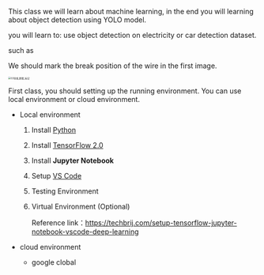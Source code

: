 This class we will learn about machine learning, in the end you will learning about object detection using YOLO model.

you will learn to: use object detection on  electricity or car detection dataset. 

such as

We should mark the break position of the wire in the first image.

<img src="/home/bly/Documents/class node/1.Setting up environment/03导线_断股_标记.jpg" alt="03导线_断股_标记" style="zoom: 33%;" />



First class, you should setting up the running environment. You can use local environment or cloud environment.

- Local environment 
  1. Install [Python](https://techbrij.com/category/python)
  
  2. Install [TensorFlow 2.0](https://techbrij.com/category/tensorflow)
  
  3. Install **Jupyter Notebook**
  
  4. Setup [VS Code](https://techbrij.com/tag/vscode)
  
  5. Testing Environment
  
  6. Virtual Environment (Optional)
  
     Reference link：https://techbrij.com/setup-tensorflow-jupyter-notebook-vscode-deep-learning
- cloud environment
  
  - google clobal